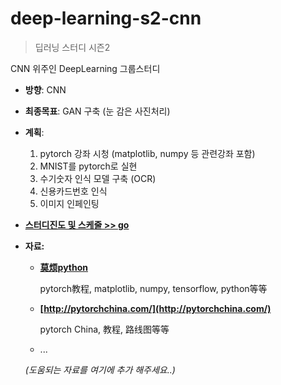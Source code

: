 # deep-learning-s2-cnn
>딥러닝 스터디 시즌2
>
CNN 위주인 DeepLearning 그룹스터디

- **방향**: CNN
- **최종목표**: GAN 구축 (눈 감은 사진처리)
- **계획**: 
	1. pytorch 강좌 시청 (matplotlib, numpy 등 관련강좌 포함)
	2. MNIST를 pytorch로 실현
	3. 수기숫자 인식 모델 구축 (OCR)
	4. 신용카드번호 인식
	5. 이미지 인페인팅
- [**스터디진도 및 스케줄 >> go**](/SCHEDULE.md)
- **자료:**
	- **[莫烦python](https://morvanzhou.github.io/tutorials/machine-learning/torch/)**
		
		pytorch教程, matplotlib, numpy, tensorflow, python等等
	- **[http://pytorchchina.com/](http://pytorchchina.com/)**
		
		pytorch China, 教程, 路线图等等
	- ...
	
	*(도움되는 자료를 여기에 추가 해주세요..)*
